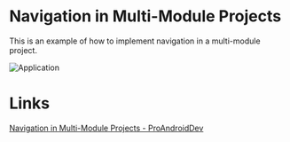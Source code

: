 # Navigation in Multi-Module Projects

This is an example of how to implement navigation in a multi-module project.

![Application](https://cdn-images-1.medium.com/max/1600/1*sQPQIhakVlhq--AvqnUeNg.gif)

# Links
[Navigation in Multi-Module Projects - ProAndroidDev](https://medium.com/p/navigation-in-multi-module-projects-9a5c53ad219)
